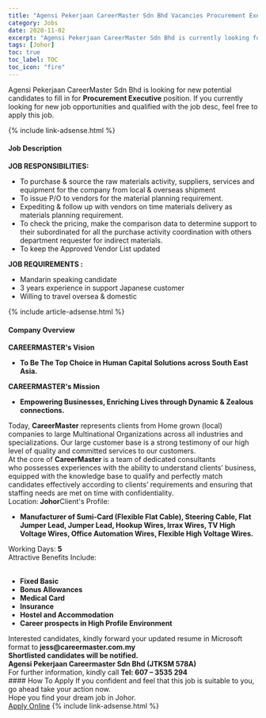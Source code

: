 ```yaml
---
title: "Agensi Pekerjaan CareerMaster Sdn Bhd Vacancies Procurement Executive" 
category: Jobs 
date: 2020-11-02 
excerpt: "Agensi Pekerjaan CareerMaster Sdn Bhd is currently looking for suitable person to fill in the Procurement Executive which positioned at Johor" 
tags: [Johor] 
toc: true 
toc_label: TOC 
toc_icon: "fire" 
--- 
```


<p>Agensi Pekerjaan CareerMaster Sdn Bhd is looking for new potential candidates to fill in for <b>Procurement Executive</b> position. If you currently looking for new job opportunities and qualified with the job desc, feel free to apply this job.
</p>{% include link-adsense.html %} 
<div><div><h4>Job Description</h4></div><div><div><span><div><div><strong>JOB RESPONSIBILITIES:</strong><ul><li>To purchase &amp; source the raw materials activity, suppliers, services and equipment for the company from local &amp; overseas shipment</li><li>To issue P/O to vendors for the material planning requirement.</li><li>Expediting &amp; follow up with vendors on time materials delivery as materials planning requirement.</li><li>To check the pricing, make the comparison data to determine support to their subordinated for all the purchase activity coordination with others department requester for indirect materials.</li><li>To keep the Approved Vendor List updated</li></ul><div><strong>JOB REQUIREMENTS :</strong></div><ul><li>Mandarin speaking candidate</li><li>3 years experience in support Japanese customer</li><li>Willing to travel oversea &amp; domestic</li></ul></div></div></span></div></div></div> 
{% include article-adsense.html %} 
<div><div><h4>Company Overview</h4></div><div><div><span><div><div><div><strong>CAREERMASTER's&#160;</strong><strong>V</strong><strong>ision</strong></div><ul><li><strong>To Be The Top Choice in Human Capital Solutions across South East Asia.</strong></li></ul><div><strong>CAREERMASTER's Mission</strong></div><ul><li><strong>Empowering Businesses, Enriching Lives through Dynamic &amp; Zealous connections.</strong></li></ul><div>Today, <strong>CareerMaster</strong> represents clients from Home grown (local) companies to large Multinational Organizations across all industries&#160;and specializations. Our large customer base is a strong testimony of our high level of quality and committed services to our customers.</div><div>At the core of <strong>CareerMaster </strong>is a team of dedicated consultants who&#160;possesses experiences with the ability&#160;to understand clients&#8217; business, equipped with the knowledge base to qualify and perfectly match candidates effectively according to clients&#8217; requirements and ensuring that staffing needs are met on time with confidentiality.&#160;</div></div><div>Location:<strong> Johor</strong>Client's Profile:<ul><li><strong>Manufacturer of Sumi-Card (Flexible Flat Cable), Steering Cable, Flat Jumper Lead, Jumper Lead, Hookup Wires, Irrax Wires, TV High Voltage Wires, Office Automation Wires, Flexible High Voltage Wires.</strong></li></ul><div>Working Days: <strong>5</strong></div><div>Attractive Benefits Include:</div><br><ul><li><strong>Fixed Basic</strong></li><li><strong>Bonus Allowances</strong></li><li><strong>Medical Card</strong></li><li><strong>Insurance</strong></li><li><strong>Hostel and Accommodation</strong></li><li><strong>Career prospects in High Profile Environment</strong></li></ul></div><div><div>Interested candidates, kindly forward your updated resume in Microsoft format to<strong> jess@careermaster.com.my</strong></div><div><strong>Shortlisted candidates will be notified.</strong></div><strong>Agensi Pekerjaan Careermaster Sdn Bhd (JTKSM 578A)</strong><br>For further information, kindly call <strong>Tel: 607 &#8211; 3535 294</strong></div></div></span></div></div></div> 
#### How To Apply 
If you confident and feel that this job is suitable to you, go ahead take your action now. <br/> 
Hope you find your dream job in Johor. <br/> 
<a href="https://www.jobstreet.com.my/en/job/procurement-executive-4415552?jobId=jobstreet-my-job-4415552&sectionRank=12&token=0~6bc5b52b-2bf5-413e-930c-b62a1ce51b6c&fr=SRP%20View%20In%20New%20Ta" class="btn btn--info" target="_blank" rel="nofollow noopenner">Apply Online</a> 
{% include link-adsense.html %} 